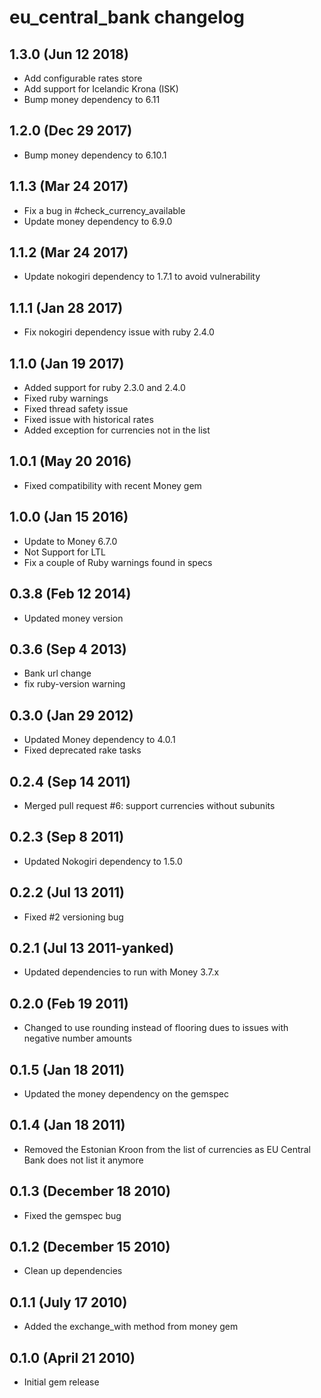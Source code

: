 # eu_central_bank changelog

## 1.3.0 (Jun 12 2018)

* Add configurable rates store
* Add support for Icelandic Krona (ISK)
* Bump money dependency to 6.11

## 1.2.0 (Dec 29 2017)

* Bump money dependency to 6.10.1

## 1.1.3 (Mar 24 2017)

* Fix a bug in #check_currency_available
* Update money dependency to 6.9.0

## 1.1.2 (Mar 24 2017)

* Update nokogiri dependency to 1.7.1 to avoid vulnerability

## 1.1.1 (Jan 28 2017)

* Fix nokogiri dependency issue with ruby 2.4.0

## 1.1.0 (Jan 19 2017)

* Added support for ruby 2.3.0 and 2.4.0
* Fixed ruby warnings
* Fixed thread safety issue
* Fixed issue with historical rates
* Added exception for currencies not in the list

## 1.0.1 (May 20 2016)

* Fixed compatibility with recent Money gem

## 1.0.0 (Jan 15 2016)

* Update to Money 6.7.0
* Not Support for LTL
* Fix a couple of Ruby warnings found in specs

## 0.3.8 (Feb 12 2014)

* Updated money version

## 0.3.6 (Sep 4 2013)

* Bank url change
* fix ruby-version warning

## 0.3.0 (Jan 29 2012)

* Updated Money dependency to 4.0.1
* Fixed deprecated rake tasks

## 0.2.4 (Sep 14 2011)

* Merged pull request #6: support currencies without subunits

## 0.2.3 (Sep 8 2011)

* Updated Nokogiri dependency to 1.5.0

## 0.2.2 (Jul 13 2011)

* Fixed #2 versioning bug

## 0.2.1 (Jul 13 2011-yanked)

* Updated dependencies to run with Money 3.7.x

## 0.2.0 (Feb 19 2011)

* Changed to use rounding instead of flooring dues to issues with negative number amounts

## 0.1.5 (Jan 18 2011)

* Updated the money dependency on the gemspec

## 0.1.4 (Jan 18 2011)

* Removed the Estonian Kroon from the list of currencies as EU Central Bank does not list it anymore

## 0.1.3 (December 18 2010)

* Fixed the gemspec bug

## 0.1.2 (December 15 2010)

* Clean up dependencies

## 0.1.1 (July 17 2010)

* Added the exchange_with method from money gem

## 0.1.0 (April 21 2010)

* Initial gem release

